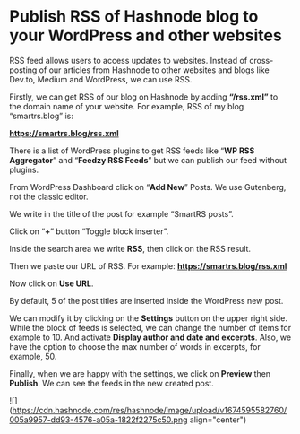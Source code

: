 # Publish RSS of Hashnode blog to your WordPress and other websites

RSS feed allows users to access updates to websites. Instead of cross-posting of our articles from Hashnode to other websites and blogs like Dev.to, Medium and WordPress, we can use RSS.

Firstly, we can get RSS of our blog on Hashnode by adding **“/rss.xml”** to the domain name of your website. For example, RSS of my blog “smartrs.blog” is:

**https://smartrs.blog/rss.xml**

There is a list of WordPress plugins to get RSS feeds like “**WP RSS Aggregator**” and “**Feedzy RSS Feeds**” but we can publish our feed without plugins.

From WordPress Dashboard click on “**Add New**” Posts. We use Gutenberg, not the classic editor.

We write in the title of the post for example “SmartRS posts”.

Click on “**+**” button “Toggle block inserter”.

Inside the search area we write **RSS**, then click on the RSS result.

Then we paste our URL of RSS. For example: **https://smartrs.blog/rss.xml**

Now click on **Use URL**.

By default, 5 of the post titles are inserted inside the WordPress new post.

We can modify it by clicking on the **Settings** button on the upper right side. While the block of feeds is selected, we can change the number of items for example to 10. And activate **Display author and date and excerpts**. Also, we have the option to choose the max number of words in excerpts, for example, 50.

Finally, when we are happy with the settings, we click on **Preview** then **Publish**. We can see the feeds in the new created post.

![](https://cdn.hashnode.com/res/hashnode/image/upload/v1674595582760/005a9957-dd93-4576-a05a-1822f2275c50.png align="center")